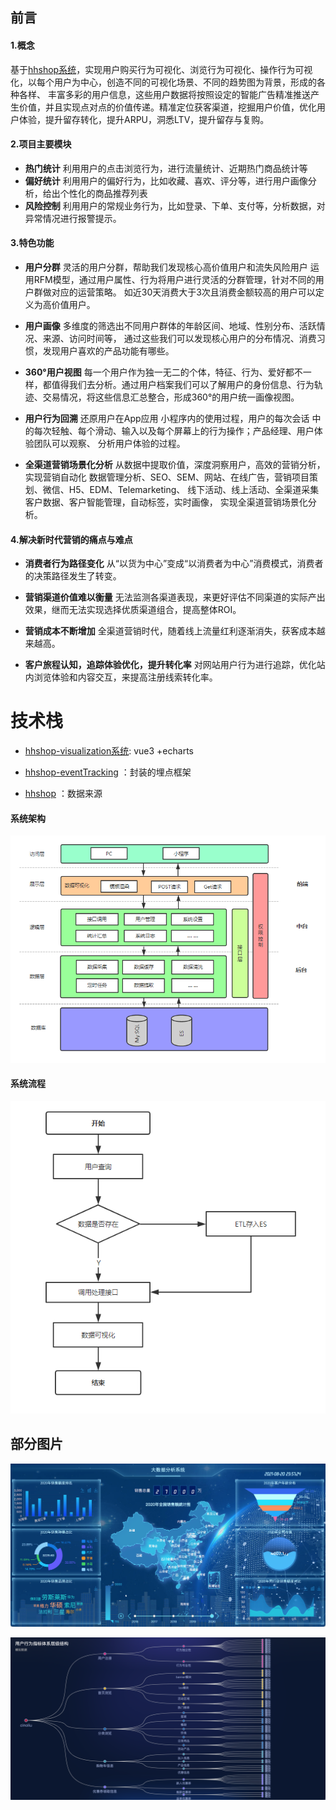 ## 前言 
#### 1.概念 
基于[hhshop系统](https://github.com/cinoliu/hhshop)，实现用户购买行为可视化、浏览行为可视化、操作行为可视化，以每个用户为中心，创造不同的可视化场景、不同的趋势图为背景，形成的各种各样、 丰富多彩的用户信息，这些用户数据将按照设定的智能广告精准推送产生价值，并且实现点对点的价值传递。精准定位获客渠道，挖掘用户价值，优化用户体验，提升留存转化，提升ARPU，洞悉LTV，提升留存与复购。

#### 2.项目主要模块 
- **热门统计**
   利用用户的点击浏览行为，进行流量统计、近期热门商品统计等
- **偏好统计**
 利用用户的偏好行为，比如收藏、喜欢、评分等，进行用户画像分析，给出个性化的商品推荐列表
- **风险控制**
利用用户的常规业务行为，比如登录、下单、支付等，分析数据，对异常情况进行报警提示。


#### 3.特色功能
- **用户分群**
灵活的用户分群，帮助我们发现核心高价值用户和流失风险用户
运用RFM模型，通过用户属性、行为将用户进行灵活的分群管理，针对不同的用户群做对应的运营策略。 如近30天消费大于3次且消费金额较高的用户可以定义为高价值用户。

- **用户画像**
多维度的筛选出不同用户群体的年龄区间、地域、性别分布、活跃情况、来源、访问时间等， 通过这些我们可以发现核心用户的分布情况、消费习惯，发现用户喜欢的产品功能有哪些。

- **360°用户视图**
每一个用户作为独一无二的个体，特征、行为、爱好都不一样，都值得我们去分析。通过用户档案我们可以了解用户的身份信息、行为轨迹、交易情况，将这些信息汇总整合，形成360°的用户统一画像视图。

- **用户行为回溯**
还原用户在App应用 小程序内的使用过程，用户的每次会话 中的每次轻触、每个滑动、输入以及每个屏幕上的行为操作；产品经理、用户体验团队可以观察、 分析用户体验的过程。

- **全渠道营销场景化分析**
从数据中提取价值，深度洞察用户，高效的营销分析，实现营销自动化
数据管理分析、SEO、SEM、网站、在线广告，营销项目策划、微信、H5、EDM、Telemarketing、 线下活动、线上活动、全渠道采集客户数据、客户智能管理，自动标签，实时画像， 实现全渠道营销场景化分析。


#### 4.解决新时代营销的痛点与难点
- **消费者行为路径变化**
从“以货为中心”变成“以消费者为中心”消费模式，消费者的决策路径发生了转变。

- **营销渠道价值难以衡量**
无法监测各渠道表现，来更好评估不同渠道的实际产出效果，继而无法实现选择优质渠道组合，提高整体ROI。

- **营销成本不断增加**
全渠道营销时代，随着线上流量红利逐渐消失，获客成本越来越高。

- **客户旅程认知，追踪体验优化，提升转化率**
对网站用户行为进行追踪，优化站内浏览体验和内容交互，来提高注册线索转化率。



# 技术栈 #
- [hhshop-visualization系统](https://github.com/cinoliu/hhshop-visualization):   vue3 +echarts

- [hhshop-eventTracking](https://github.com/cinoliu/hhshop-eventTracking) ：封装的埋点框架

- [hhshop](https://github.com/cinoliu/hhshop) ：数据来源

#### 系统架构

![](https://raw.githubusercontent.com/cinoliu/Big-data-visualization/master/img/3.jpg)


#### 系统流程

![](https://raw.githubusercontent.com/cinoliu/Big-data-visualization/master/img/4.jpg)




## 部分图片 ##

![](https://raw.githubusercontent.com/cinoliu/Big-data-visualization/master/img/1.jpg)

![](https://raw.githubusercontent.com/cinoliu/Big-data-visualization/master/img/2.jpg)
